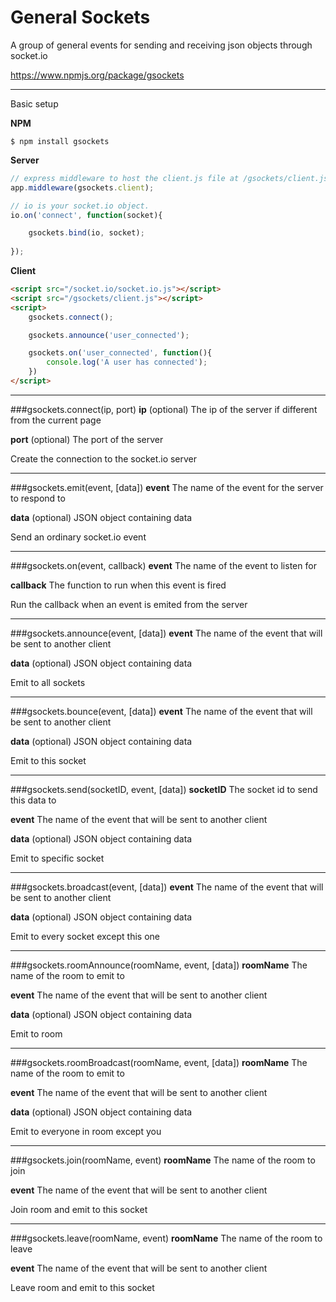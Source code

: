 # General Sockets

A group of general events for sending and receiving json objects through socket.io

https://www.npmjs.org/package/gsockets

---

Basic setup

__NPM__

```
$ npm install gsockets
```

__Server__

```javascript
// express middleware to host the client.js file at /gsockets/client.js
app.middleware(gsockets.client);

// io is your socket.io object.
io.on('connect', function(socket){

	gsockets.bind(io, socket);
	
});
```

__Client__

```html
<script src="/socket.io/socket.io.js"></script>
<script src="/gsockets/client.js"></script>
<script>
	gsockets.connect();

	gsockets.announce('user_connected');

	gsockets.on('user_connected', function(){
		console.log('A user has connected');
	})
</script>
```

---

###gsockets.connect(ip, port)
**ip** (optional) The ip of the server if different from the current page

**port** (optional) The port of the server

Create the connection to the socket.io server

---

###gsockets.emit(event, [data])
**event** The name of the event for the server to respond to

**data** (optional) JSON object containing data

Send an ordinary socket.io event

---

###gsockets.on(event, callback)
**event** The name of the event to listen for

**callback** The function to run when this event is fired

Run the callback when an event is emited from the server

---

###gsockets.announce(event, [data])
**event** The name of the event that will be sent to another client

**data** (optional) JSON object containing data

Emit to all sockets

---

###gsockets.bounce(event, [data])
**event** The name of the event that will be sent to another client

**data** (optional) JSON object containing data

Emit to this socket

---

###gsockets.send(socketID, event, [data])
**socketID** The socket id to send this data to

**event** The name of the event that will be sent to another client

**data** (optional) JSON object containing data

Emit to specific socket

---

###gsockets.broadcast(event, [data])
**event** The name of the event that will be sent to another client

**data** (optional) JSON object containing data

Emit to every socket except this one

---

###gsockets.roomAnnounce(roomName, event, [data])
**roomName** The name of the room to emit to

**event** The name of the event that will be sent to another client

**data** (optional) JSON object containing data

Emit to room

---

###gsockets.roomBroadcast(roomName, event, [data])
**roomName** The name of the room to emit to

**event** The name of the event that will be sent to another client

**data** (optional) JSON object containing data

Emit to everyone in room except you

---

###gsockets.join(roomName, event)
**roomName** The name of the room to join

**event** The name of the event that will be sent to another client

Join room and emit to this socket

---

###gsockets.leave(roomName, event)
**roomName** The name of the room to leave

**event** The name of the event that will be sent to another client

Leave room and emit to this socket